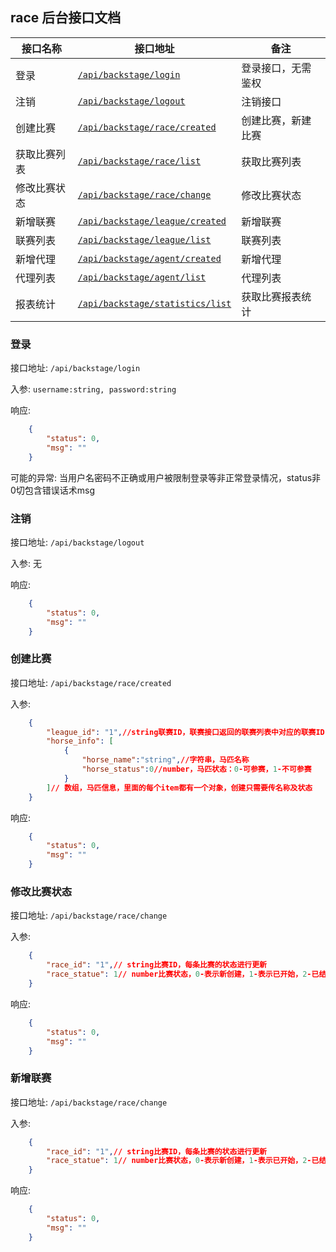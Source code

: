 ## race 后台接口文档
| 接口名称 | 接口地址 | 备注 |
| ------ | ------ | ------ |
| 登录 | [``/api/backstage/login``](#登录) | 登录接口，无需鉴权 |
| 注销 | [``/api/backstage/logout``](#注销) | 注销接口 |
| 创建比赛 | [``/api/backstage/race/created``](#创建比赛) | 创建比赛，新建比赛 |
| 获取比赛列表 | [``/api/backstage/race/list``](#获取比赛列表) | 获取比赛列表 |
| 修改比赛状态 | [``/api/backstage/race/change``](#修改比赛状态) | 修改比赛状态 |
| 新增联赛 | [``/api/backstage/league/created``](#新增联赛) | 新增联赛 |
| 联赛列表 | [``/api/backstage/league/list``](#联赛列表) | 联赛列表 |
| 新增代理 | [``/api/backstage/agent/created``](#新增代理) | 新增代理 |
| 代理列表 | [``/api/backstage/agent/list``](#代理列表) | 代理列表 |
| 报表统计 | [``/api/backstage/statistics/list``](#报表统计) | 获取比赛报表统计 |

### 登录

接口地址: ``/api/backstage/login``

入参: 
``username:string, password:string``

响应: 
```json
    {
        "status": 0,
        "msg": ""
    }
```
可能的异常: 当用户名密码不正确或用户被限制登录等非正常登录情况，status非0切包含错误话术msg

### 注销

接口地址: ``/api/backstage/logout``

入参: 
无

响应: 
```json
    {
        "status": 0,
        "msg": ""
    }
```

### 创建比赛

接口地址: ``/api/backstage/race/created``

入参: 
```json
    {
        "league_id": "1",//string联赛ID，联赛接口返回的联赛列表中对应的联赛ID
        "horse_info": [
            {
                "horse_name":"string",//字符串，马匹名称
                "horse_status":0//number，马匹状态：0-可参赛，1-不可参赛
            }
        ]// 数组，马匹信息，里面的每个item都有一个对象，创建只需要传名称及状态
    }
```

响应: 
```json
    {
        "status": 0,
        "msg": ""
    }
```

### 修改比赛状态

接口地址: ``/api/backstage/race/change``

入参: 
```json
    {
        "race_id": "1",// string比赛ID，每条比赛的状态进行更新
        "race_statue": 1// number比赛状态，0-表示新创建，1-表示已开始，2-已结束。只支持从低往高顺序修改，即状态为0时候可以改为1，1的时候可以改为2，不允许逆向修改
    }
```

响应: 
```json
    {
        "status": 0,
        "msg": ""
    }
```
### 新增联赛

接口地址: ``/api/backstage/race/change``

入参: 
```json
    {
        "race_id": "1",// string比赛ID，每条比赛的状态进行更新
        "race_statue": 1// number比赛状态，0-表示新创建，1-表示已开始，2-已结束。只支持从低往高顺序修改，即状态为0时候可以改为1，1的时候可以改为2，不允许逆向修改
    }
```

响应: 
```json
    {
        "status": 0,
        "msg": ""
    }
```